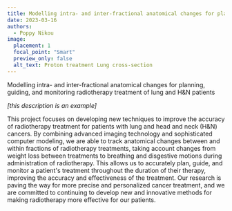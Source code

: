 ```yaml
---
title: Modelling intra- and inter-fractional anatomical changes for planning, guiding, and monitoring radiotherapy treatment of lung and H&N patients 
date: 2023-03-16
authors: 
  - Poppy Nikou
image:
  placement: 1
  focal_point: "Smart"
  preview_only: false
  alt_text: Proton treatment Lung cross-section
---
```


Modelling intra- and inter-fractional anatomical changes for planning, guiding, and monitoring radiotherapy treatment of lung and H&N patients 

<!--more-->

*[this description is an example]*

This project focuses on developing new techniques to improve the accuracy of radiotherapy treatment for patients with lung and head and neck (H&N) cancers. By combining advanced imaging technology and sophisticated computer modeling, we are able to track anatomical changes between and within fractions of radiotherapy treatments, taking account changes from weight loss between treatments to breathing and disgestive motions during administration of radiotherapy. This allows us to accurately plan, guide, and monitor a patient's treatment throughout the duration of their therapy, improving the accuracy and effectiveness of the treatment. Our research is paving the way for more precise and personalized cancer treatment, and we are committed to continuing to develop new and innovative methods for making radiotherapy more effective for our patients.
